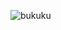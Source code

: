 ![bukuku](https://user-images.githubusercontent.com/32739956/188436649-182b2e77-f2d6-4000-a08d-724928f3852b.gif)
